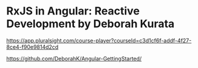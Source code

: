 # RxJS in Angular: Reactive Development by Deborah Kurata
https://app.pluralsight.com/course-player?courseId=c3d1cf6f-addf-4f27-8ce4-f90e9814d2cd

https://github.com/DeborahK/Angular-GettingStarted/
